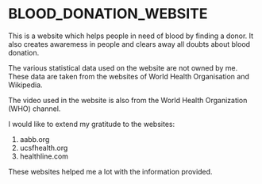 # BLOOD_DONATION_WEBSITE
This is a website which helps people in need of blood by finding a donor. It also creates awaremess in people and clears away all doubts about blood donation.

The various statistical data used on the website are not owned by me. These data are taken from the websites of World Health Organisation
and Wikipedia.

The video used in the website is also from the World Health Organization (WHO) channel.

I would like to extend my gratitude to the websites:
  1) aabb.org
  2) ucsfhealth.org
  3) healthline.com

These websites helped me a lot with the information provided.
